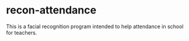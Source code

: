 # recon-attendance

This is a facial recognition program intended to help attendance in school for teachers. 
